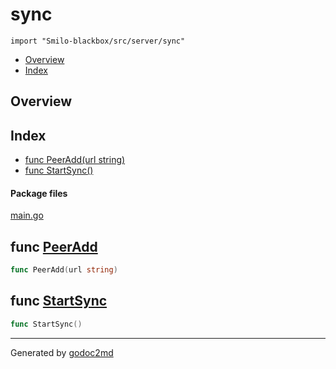 

# sync
`import "Smilo-blackbox/src/server/sync"`

* [Overview](#pkg-overview)
* [Index](#pkg-index)

## <a name="pkg-overview">Overview</a>



## <a name="pkg-index">Index</a>
* [func PeerAdd(url string)](#PeerAdd)
* [func StartSync()](#StartSync)


#### <a name="pkg-files">Package files</a>
[main.go](/src/Smilo-blackbox/src/server/sync/main.go) 





## <a name="PeerAdd">func</a> [PeerAdd](/src/target/main.go?s=97:121#L11)
``` go
func PeerAdd(url string)
```


## <a name="StartSync">func</a> [StartSync](/src/target/main.go?s=74:90#L7)
``` go
func StartSync()
```







- - -
Generated by [godoc2md](http://godoc.org/github.com/davecheney/godoc2md)
